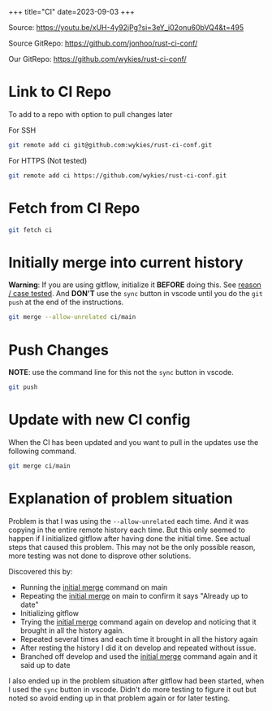 +++
title="CI"
date=2023-09-03
+++

Source: <https://youtu.be/xUH-4y92jPg?si=3eY_i02onu60bVQ4&t=495>

Source GitRepo: <https://github.com/jonhoo/rust-ci-conf/>

Our GitRepo: <https://github.com/wykies/rust-ci-conf/>

# Link to CI Repo

To add to a repo with option to pull changes later

For SSH

```sh
git remote add ci git@github.com:wykies/rust-ci-conf.git
```

For HTTPS (Not tested)

```sh
git remote add ci https://github.com/wykies/rust-ci-conf.git
```

# Fetch from CI Repo

```sh
git fetch ci
```

# Initially merge into current history

**Warning**: If you are using gitflow, initialize it **BEFORE** doing this. See [reason / case tested](@/rust/ci.md#explanation-of-problem-situation).
And **DON'T** use the `sync` button in vscode until you do the `git push` at the end of the instructions.

```sh
git merge --allow-unrelated ci/main
```

# Push Changes

**NOTE**: use the command line for this not the `sync` button in vscode.

```sh
git push
```

# Update with new CI config

When the CI has been updated and you want to pull in the updates use the following command.

```sh
git merge ci/main
```

# Explanation of problem situation

Problem is that I was using the `--allow-unrelated` each time. And it was copying in the entire remote history each time. But this only seemed to happen if I initialized gitflow after having done the initial time. See actual steps that caused this problem. This may not be the only possible reason, more testing was not done to disprove other solutions.

Discovered this by:

- Running the [initial merge][init] command on main
- Repeating the [initial merge][init] on main to confirm it says "Already up to date"
- Initializing gitflow
- Trying the [initial merge][init] command again on develop and noticing that it brought in all the history again.
- Repeated several times and each time it brought in all the history again
- After resting the history I did it on develop and repeated without issue.
- Branched off develop and used the [initial merge][init] command again and it said up to date

I also ended up in the problem situation after gitflow had been started, when I used the `sync` button in vscode.
Didn't do more testing to figure it out but noted so avoid ending up in that problem again or for later testing.

[init]: @/rust/ci.md#initially-merge-into-current-history
